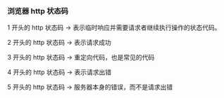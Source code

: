 ### 浏览器 http 状态码
1 开头的 http 状态码 -> 表示临时响应并需要请求者继续执行操作的状态代码。

2 开头的 http 状态码 -> 表示请求成功

3 开头的 http 状态码 -> 重定向代码，也是常见的代码

4 开头的 http 状态码 -> 表示请求出错

5 开头的 http 状态码 -> 服务器本身的错误，而不是请求出错